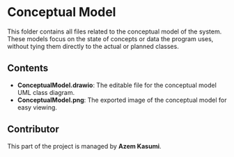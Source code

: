 # Conceptual Model

This folder contains all files related to the conceptual model of the system. These models focus on the state of concepts or data the program uses, without tying them directly to the actual or planned classes.

## Contents
- **ConceptualModel.drawio**: The editable file for the conceptual model UML class diagram.
- **ConceptualModel.png**: The exported image of the conceptual model for easy viewing.

## Contributor
This part of the project is managed by **Azem Kasumi**.
